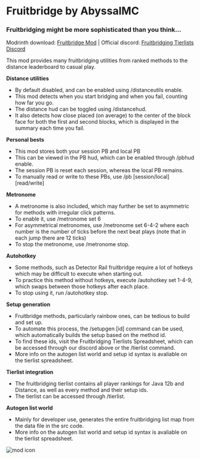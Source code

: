 # Fruitbridge by AbyssalMC
### **Fruitbridging might be more sophisticated than you think...**
Modrinth download: [Fruitbridge Mod](https://modrinth.com/mod/fruitbridge)
| Official discord: [Fruitbridging Tierlists Discord](https://discord.gg/3bKzShSs6r)

This mod provides many fruitbridging utilities from ranked methods to the distance leaderboard to casual play.

**Distance utilities**
- By default disabled, and can be enabled using /distanceutils enable.
- This mod detects when you start bridging and when you fail, counting how far you go.
- The distance hud can be toggled using /distancehud.
- It also detects how close placed (on average) to the center of the block face for both the first and second blocks, which is displayed in the summary each time you fail.

**Personal bests**
- This mod stores both your session PB and local PB
- This can be viewed in the PB hud, which can be enabled through /pbhud enable.
- The session PB is reset each session, whereas the local PB remains.
- To manually read or write to these PBs, use /pb [session/local] [read/write]

**Metronome**
- A metronome is also included, which may further be set to asymmetric for methods with irregular click patterns.
- To enable it, use /metronome set 6
- For asymmetrical metronomes, use /metronome set 6-4-2 where each number is the number of ticks before the next beat plays (note that in each jump there are 12 ticks)
- To stop the metronome, use /metronome stop.

**Autohotkey**
- Some methods, such as Detector Rail fruitbridge require a lot of hotkeys which may be difficult to execute when starting out.
- To practice this method without hotkeys, execute /autohotkey set 1-4-9, which swaps between those hotkeys after each place.
- To stop using it, run /autohotkey stop.

**Setup generation**
- Fruitbridge methods, particularly rainbow ones, can be tedious to build and set up.
- To automate this process, the /setupgen [id] command can be used, which automatically builds the setup based on the method id.
- To find these ids, visit the Fruitbridging Tierlists Spreadsheet, which can be accessed through our discord above or the /tierlist command.
- More info on the autogen list world and setup id syntax is avaliable on the tierlist spreadsheet.

**Tierlist integration**
- The fruitbridging tierlist contains all player rankings for Java 12b and Distance, as well as every method and their setup ids.
- The tierlist can be accessed through /tierlist.

**Autogen list world**
- Mainly for developer use, generates the entire fruitbridging list map from the data file in the src code.
- More info on the autogen list world and setup id syntax is avaliable on the tierlist spreadsheet.

![mod icon](https://cdn.modrinth.com/data/cached_images/b93da22fbdc2cd5dcb7e87bd0fea016c5d103f9a.png)

